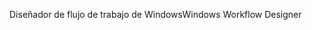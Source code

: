 <span data-ttu-id="7deb7-101">Diseñador de flujo de trabajo de Windows</span><span class="sxs-lookup"><span data-stu-id="7deb7-101">Windows Workflow Designer</span></span>